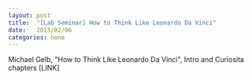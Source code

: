 ```yaml
---
layout: post
title:  "[Lab Seminar] How to Think Like Leonardo Da Vinci"
date:   2013/02/06
categories: none
---
```




Michael Gelb, "How to Think Like Leonardo Da Vinci", Intro and Curiosita chapters [LINK]







 

